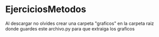 # EjerciciosMetodos
Al descargar no olvides crear una carpeta "graficos" en la carpeta raiz donde guardes este archivo.py para que extraiga los graficos
